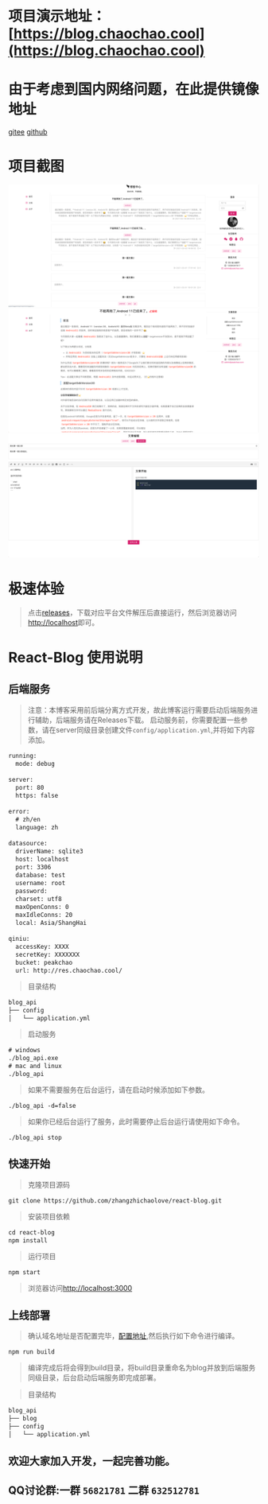 # 项目演示地址：[https://blog.chaochao.cool](https://blog.chaochao.cool)

# 由于考虑到国内网络问题，在此提供镜像地址

[gitee](https://gitee.com/peakchao/react-blog.git)
[github](https://github.com/zhangzhichaolove/react-blog.git)

# 项目截图

![首页](screenshot/main.png)
![博客详情](screenshot/blog.png)
![博客编辑](screenshot/edit.png)

# 极速体验

> 点击[releases](releases)，下载对应平台文件解压后直接运行，然后浏览器访问[http://localhost](http://localhost)即可。
# React-Blog 使用说明

## 后端服务

> 注意：本博客采用前后端分离方式开发，故此博客运行需要启动后端服务进行辅助，后端服务请在Releases下载。
> 启动服务前，你需要配置一些参数，请在server同级目录创建文件`config/application.yml`,并将如下内容添加。

```
running:
  mode: debug

server:
  port: 80
  https: false

error:
  # zh/en
  language: zh

datasource:
  driverName: sqlite3
  host: localhost
  port: 3306
  database: test
  username: root
  password:
  charset: utf8
  maxOpenConns: 0
  maxIdleConns: 20
  local: Asia/ShangHai

qiniu:
  accessKey: XXXX
  secretKey: XXXXXXX
  bucket: peakchao
  url: http://res.chaochao.cool/
```

> 目录结构

```
blog_api
├── config
│   └── application.yml
```

> 启动服务

```
# windows
./blog_api.exe
# mac and linux
./blog_api
```

> 如果不需要服务在后台运行，请在启动时候添加如下参数。

```
./blog_api -d=false
```

> 如果你已经后台运行了服务，此时需要停止后台运行请使用如下命令。

```
./blog_api stop
```

## 快速开始

> 克隆项目源码

```
git clone https://github.com/zhangzhichaolove/react-blog.git
```

> 安装项目依赖

```
cd react-blog
npm install
```

> 运行项目

```
npm start
```

> 浏览器访问[http://localhost:3000](http://localhost:3000)

## 上线部署

> 确认域名地址是否配置完毕，[配置地址](util/AxiosUtil.ts),然后执行如下命令进行编译。

```
npm run build
```

> 编译完成后将会得到build目录，将build目录重命名为blog并放到后端服务同级目录，后台启动后端服务即完成部署。

> 目录结构

```
blog_api
├── blog
├── config
│   └── application.yml
```


## 欢迎大家加入开发，一起完善功能。
## QQ讨论群:一群 `56821781`  二群 `632512781`